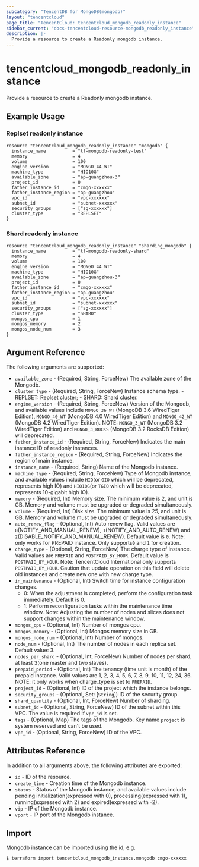 ```yaml
---
subcategory: "TencentDB for MongoDB(mongodb)"
layout: "tencentcloud"
page_title: "TencentCloud: tencentcloud_mongodb_readonly_instance"
sidebar_current: "docs-tencentcloud-resource-mongodb_readonly_instance"
description: |-
  Provide a resource to create a Readonly mongodb instance.
---
```


# tencentcloud_mongodb_readonly_instance

Provide a resource to create a Readonly mongodb instance.

## Example Usage

### Replset readonly instance

```hcl
resource "tencentcloud_mongodb_readonly_instance" "mongodb" {
  instance_name          = "tf-mongodb-readonly-test"
  memory                 = 4
  volume                 = 100
  engine_version         = "MONGO_44_WT"
  machine_type           = "HIO10G"
  available_zone         = "ap-guangzhou-3"
  project_id             = 0
  father_instance_id     = "cmgo-xxxxxx"
  father_instance_region = "ap-guangzhou"
  vpc_id                 = "vpc-xxxxxx"
  subnet_id              = "subnet-xxxxxx"
  security_groups        = ["sg-xxxxxx"]
  cluster_type           = "REPLSET"
}
```

### Shard readonly instance

```hcl
resource "tencentcloud_mongodb_readonly_instance" "sharding_mongodb" {
  instance_name          = "tf-mongodb-readonly-shard"
  memory                 = 4
  volume                 = 100
  engine_version         = "MONGO_44_WT"
  machine_type           = "HIO10G"
  available_zone         = "ap-guangzhou-3"
  project_id             = 0
  father_instance_id     = "cmgo-xxxxxx"
  father_instance_region = "ap-guangzhou"
  vpc_id                 = "vpc-xxxxxx"
  subnet_id              = "subnet-xxxxxx"
  security_groups        = ["sg-xxxxxx"]
  cluster_type           = "SHARD"
  mongos_cpu             = 1
  mongos_memory          = 2
  mongos_node_num        = 3
}
```

## Argument Reference

The following arguments are supported:

* `available_zone` - (Required, String, ForceNew) The available zone of the Mongodb.
* `cluster_type` - (Required, String, ForceNew) Instance schema type.	- REPLSET: Replset cluster;	- SHARD: Shard cluster.
* `engine_version` - (Required, String, ForceNew) Version of the Mongodb, and available values include `MONGO_36_WT` (MongoDB 3.6 WiredTiger Edition), `MONGO_40_WT` (MongoDB 4.0 WiredTiger Edition) and `MONGO_42_WT`  (MongoDB 4.2 WiredTiger Edition). NOTE: `MONGO_3_WT` (MongoDB 3.2 WiredTiger Edition) and `MONGO_3_ROCKS` (MongoDB 3.2 RocksDB Edition) will deprecated.
* `father_instance_id` - (Required, String, ForceNew) Indicates the main instance ID of readonly instances.
* `father_instance_region` - (Required, String, ForceNew) Indicates the region of main instance.
* `instance_name` - (Required, String) Name of the Mongodb instance.
* `machine_type` - (Required, String, ForceNew) Type of Mongodb instance, and available values include `HIO`(or `GIO` which will be deprecated, represents high IO) and `HIO10G`(or `TGIO` which will be deprecated, represents 10-gigabit high IO).
* `memory` - (Required, Int) Memory size. The minimum value is 2, and unit is GB. Memory and volume must be upgraded or degraded simultaneously.
* `volume` - (Required, Int) Disk size. The minimum value is 25, and unit is GB. Memory and volume must be upgraded or degraded simultaneously.
* `auto_renew_flag` - (Optional, Int) Auto renew flag. Valid values are `0`(NOTIFY_AND_MANUAL_RENEW), `1`(NOTIFY_AND_AUTO_RENEW) and `2`(DISABLE_NOTIFY_AND_MANUAL_RENEW). Default value is `0`. Note: only works for PREPAID instance. Only supports`0` and `1` for creation.
* `charge_type` - (Optional, String, ForceNew) The charge type of instance. Valid values are `PREPAID` and `POSTPAID_BY_HOUR`. Default value is `POSTPAID_BY_HOUR`. Note: TencentCloud International only supports `POSTPAID_BY_HOUR`. Caution that update operation on this field will delete old instances and create new one with new charge type.
* `in_maintenance` - (Optional, Int) Switch time for instance configuration changes.
	- 0: When the adjustment is completed, perform the configuration task immediately. Default is 0.
	- 1: Perform reconfiguration tasks within the maintenance time window.
Note: Adjusting the number of nodes and slices does not support changes within the maintenance window.
* `mongos_cpu` - (Optional, Int) Number of mongos cpu.
* `mongos_memory` - (Optional, Int) Mongos memory size in GB.
* `mongos_node_num` - (Optional, Int) Number of mongos.
* `node_num` - (Optional, Int) The number of nodes in each replica set. Default value: 3.
* `nodes_per_shard` - (Optional, Int, ForceNew) Number of nodes per shard, at least 3(one master and two slaves).
* `prepaid_period` - (Optional, Int) The tenancy (time unit is month) of the prepaid instance. Valid values are 1, 2, 3, 4, 5, 6, 7, 8, 9, 10, 11, 12, 24, 36. NOTE: it only works when charge_type is set to `PREPAID`.
* `project_id` - (Optional, Int) ID of the project which the instance belongs.
* `security_groups` - (Optional, Set: [`String`]) ID of the security group.
* `shard_quantity` - (Optional, Int, ForceNew) Number of sharding.
* `subnet_id` - (Optional, String, ForceNew) ID of the subnet within this VPC. The value is required if `vpc_id` is set.
* `tags` - (Optional, Map) The tags of the Mongodb. Key name `project` is system reserved and can't be used.
* `vpc_id` - (Optional, String, ForceNew) ID of the VPC.

## Attributes Reference

In addition to all arguments above, the following attributes are exported:

* `id` - ID of the resource.
* `create_time` - Creation time of the Mongodb instance.
* `status` - Status of the Mongodb instance, and available values include pending initialization(expressed with 0),  processing(expressed with 1), running(expressed with 2) and expired(expressed with -2).
* `vip` - IP of the Mongodb instance.
* `vport` - IP port of the Mongodb instance.



## Import

Mongodb instance can be imported using the id, e.g.

```
$ terraform import tencentcloud_mongodb_instance.mongodb cmgo-xxxxxx
```

